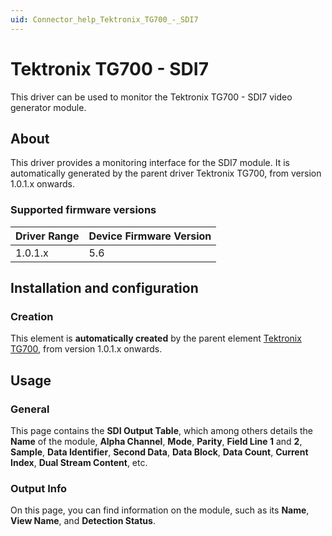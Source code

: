 ```yaml
---
uid: Connector_help_Tektronix_TG700_-_SDI7
---
```


# Tektronix TG700 - SDI7

This driver can be used to monitor the Tektronix TG700 - SDI7 video generator module.

## About

This driver provides a monitoring interface for the SDI7 module. It is automatically generated by the parent driver Tektronix TG700, from version 1.0.1.x onwards.

### Supported firmware versions

| **Driver Range** | **Device Firmware Version** |
|------------------|-----------------------------|
| 1.0.1.x          | 5.6                         |

## Installation and configuration

### Creation

This element is **automatically created** by the parent element [Tektronix TG700](xref:Connector_help_Tektronix_TG700), from version 1.0.1.x onwards.

## Usage

### General

This page contains the **SDI Output Table**, which among others details the **Name** of the module, **Alpha Channel**, **Mode**, **Parity**, **Field Line 1** and **2**, **Sample**, **Data Identifier**, **Second Data**, **Data Block**, **Data Count**, **Current Index**, **Dual Stream Content**, etc.

### Output Info

On this page, you can find information on the module, such as its **Name**, **View Name**, and **Detection Status**.
